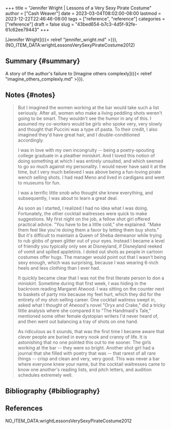+++
title = "Jennifer Wright | Lessons of a Very Sexy Pirate Costume"
author = ["Cash Weaver"]
date = 2023-03-04T08:02:00-08:00
lastmod = 2023-12-22T22:46:46-08:00
tags = ["reference", "reference"]
categories = ["reference"]
draft = false
slug = "43bed654-b7c3-4d5f-92fe-61c62ee79443"
+++

[Jennifer Wright]({{< relref "jennifer_wright.md" >}}), (NO_ITEM_DATA:wrightLessonsVerySexyPirateCostume2012)


## Summary {#summary}

A story of the author's failure to [Imagine others complexly]({{< relref "imagine_others_complexly.md" >}}).


## Notes {#notes}

> But I imagined the women working at the bar would take such a list seriously. After all, women who make a living peddling shots weren't going to be smart. They wouldn't see the humor in any of this. I assumed my co-workers would be girls who spoke very, very slowly and thought that Puccini was a type of pasta. To their credit, I also imagined they'd have great hair, and I double-conditioned accordingly.
>
> I was in love with my own incongruity -- being a poetry-spouting college graduate in a pleather miniskirt. And I loved this notion of doing something at which I was entirely unsuited, and which seemed to go so much against my personality. I would never have said it at the time, but I very much believed I was above being a fun-loving pirate wench selling shots. I had read Meno and lived in cardigans and went to museums for fun.
>
> I was a terrific little snob who thought she knew everything, and subsequently, I was about to learn a great deal.
>
> As soon as I started, I realized I had no idea what I was doing. Fortunately, the other cocktail waitresses were quick to make suggestions. My first night on the job, a fellow shot girl offered practical advice. "You have to be a little cold," she explained. "Make them feel like you're doing them a favor by letting them buy shots." But it's difficult to maintain a Queen of Sheba demeanor while trying to rub globs of green glitter out of your eyes. Instead I became a level of friendly you typically only see at Disneyland, if Disneyland reeked of vomit and spilled appletinis. I doled out shots as people in cartoon costumes offer hugs. The manager would point out that I wasn't being sexy enough, which was surprising, because I was wearing 6-inch heels and less clothing than I ever had.
>
> It quickly became clear that I was not the first literate person to don a miniskirt. Sometime during that first week, I was hiding in the backroom reading Margaret Atwood. I was sitting on the counter next to baskets of party mix because my feet hurt, which they did for the entirety of my shot-selling career. One cocktail waitress swept in, asked what I thought of Atwood's novel "Oryx and Crake," did a tricky little analysis where she compared it to "The Handmaid's Tale," mentioned some other female dystopian writers I'd never heard of, and then went out balancing a tray of shots on one hand.
>
> As ridiculous as it sounds, that was the first time I became aware that clever people are buried in every nook and cranny of life. It is astonishing that no one pointed this out to me sooner. The girls working at the bar -- they were so bright. Another shot girl had a journal that she filled with poetry that was -- that rarest of all rare things -- crisp and clean and very, very good. This was never a bar where everyone knew your name, but the cocktail waitresses came to know one another's reading lists, and pitch letters, and audition schedules extremely well.


## Bibliography {#bibliography}

## References

<style>.csl-entry{text-indent: -1.5em; margin-left: 1.5em;}</style><div class="csl-bib-body">
  <div class="csl-entry">NO_ITEM_DATA:wrightLessonsVerySexyPirateCostume2012</div>
</div>
